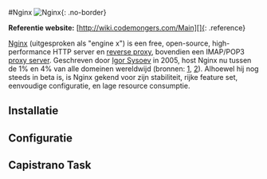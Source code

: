 #Nginx
![Nginx](/images/nginx-header.jpg){: .no-border}

**Referentie website:**
[http://wiki.codemongers.com/Main][]{: .reference}


[Nginx][] (uitgesproken als "engine x") is een free, open-source,
high-performance HTTP server en [reverse proxy][],
bovendien een IMAP/POP3 [proxy server][].
Geschreven door [Igor Sysoev](http://sysoev.ru/en/) in 2005,
host Nginx nu tussen de 1% en 4% van alle domeinen wereldwijd
(bronnen: [1](http://googleonlinesecurity.blogspot.com/2007/06/web-server-software-and-malware.html),
[2](http://survey.netcraft.com/Reports/200806/)).
Alhoewel hij nog steeds in beta is, is Nginx gekend voor zijn stabiliteit, rijke feature set,
eenvoudige configuratie, en lage resource consumptie.


## Installatie


## Configuratie


## Capistrano Task



[http://wiki.codemongers.com/Main]:     http://wiki.codemongers.com/Main
[Igor Sysoev]:                          http://sysoev.ru/en/
[Nginx]:                                http://wiki.codemongers.com/Main
[proxy server]: http://en.wikipedia.org/wiki/Proxy_server
[reverse proxy]: http://en.wikipedia.org/wiki/Reverse_proxy
